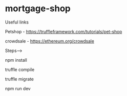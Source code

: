 # mortgage-shop

Useful links

Petshop - https://truffleframework.com/tutorials/pet-shop

crowdsale - https://ethereum.org/crowdsale

Steps-->

 npm install
 
 truffle compile
 
 truffle migrate
 
 npm run dev
